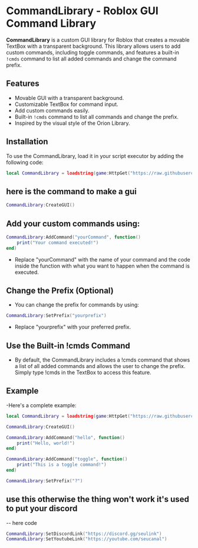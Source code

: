 # CommandLibrary - Roblox GUI Command Library

**CommandLibrary** is a custom GUI library for Roblox that creates a movable TextBox with a transparent background. This library allows users to add custom commands, including toggle commands, and features a built-in `!cmds` command to list all added commands and change the command prefix.

## Features

- Movable GUI with a transparent background.
- Customizable TextBox for command input.
- Add custom commands easily.
- Built-in `!cmds` command to list all commands and change the prefix.
- Inspired by the visual style of the Orion Library.

## Installation

To use the CommandLibrary, load it in your script executor by adding the following code:

```lua
local CommandLibrary = loadstring(game:HttpGet("https://raw.githubusercontent.com/Daviboycool/Hellos-cmds/main/.github/Mylibry/Ha/Cmdsliby.lua"))()
```

## here is the command to make a gui

```lua
CommandLibrary:CreateGUI()
```

## Add your custom commands using:

```lua
CommandLibrary:AddCommand("yourCommand", function()
    print("Your command executed!")
end)
```

- Replace "yourCommand" with the name of your command and the code inside the function with what you want to happen when the command is executed.

## Change the Prefix (Optional)
- You can change the prefix for commands by using:

```lua
CommandLibrary:SetPrefix("yourprefix")
```
- Replace "yourprefix" with your preferred prefix.

## Use the Built-in !cmds Command
- By default, the CommandLibrary includes a !cmds command that shows a list of all added commands and allows the user to change the prefix. Simply type !cmds in the TextBox to access this feature.
## Example

-Here's a complete example:
```lua
local CommandLibrary = loadstring(game:HttpGet("https://raw.githubusercontent.com/Daviboycool/Hellos-cmds/main/.github/Mylibry/Ha/Cmdsliby.lua"))()

CommandLibrary:CreateGUI()

CommandLibrary:AddCommand("hello", function()
    print("Hello, world!")
end)

CommandLibrary:AddCommand("toggle", function()
    print("This is a toggle command!")
end)

CommandLibrary:SetPrefix("?")
```
## use this otherwise the thing won't work it's used to put your discord 
-- here code
```lua
CommandLibrary:SetDiscordLink("https://discord.gg/seulink")
CommandLibrary:SetYoutubeLink("https://youtube.com/seucanal")
```

